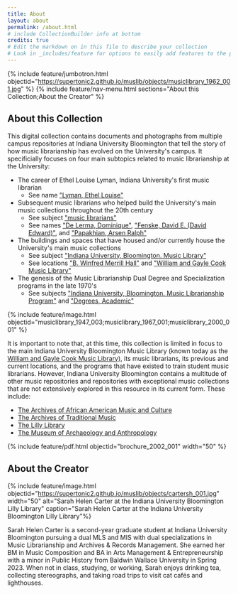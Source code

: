 ```yaml
---
title: About
layout: about
permalink: /about.html
# include CollectionBuilder info at bottom
credits: true
# Edit the markdown on in this file to describe your collection
# Look in _includes/feature for options to easily add features to the page
---
```


{% include feature/jumbotron.html objectid="https://supertonic2.github.io/muslib/objects/musiclibrary_1962_001.jpg" %}
{% include feature/nav-menu.html sections="About this Collection;About the Creator" %}

## About this Collection

This digital collection contains documents and photographs from multiple campus repositories at Indiana University Bloomington that tell the story of how music librarianship has evolved on the University's campus. It specificially focuses on four main subtopics related to music librarianship at the University:

* The career of Ethel Louise Lyman, Indiana University's first music librarian
    * See name ["Lyman, Ethel Louise"](https://supertonic2.github.io/muslib/browse.html#lyman%2C%20ethel%20louise)
* Subsequent music librarians who helped build the University's main music collections throughout the 20th century
    * See subject ["music librarians"](https://supertonic2.github.io/muslib/browse.html#music%20librarians)
    * See names ["De Lerma, Dominique"](https://supertonic2.github.io/muslib/browse.html#de%20lerma%2C%20dominique), ["Fenske, David E. (David Edward)"](https://supertonic2.github.io/muslib/browse.html#fenske%2C%20david%20e.%20(david%20edward)), and ["Papakhian, Arsen Ralph"](https://supertonic2.github.io/muslib/browse.html#Papakhian%2C%20Arsen%20Ralph)
* The buildings and spaces that have housed and/or currently house the University's main music collections
    * See subject ["Indiana University, Bloomington. Music Library"](https://supertonic2.github.io/muslib/browse.html#Indiana%20University%2C%20Bloomington.%20Music%20Library)
    * See locations ["B. Winfred Merrill Hall"](https://supertonic2.github.io/muslib/browse.html#B.%20Winfred%20Merrill%20Hall%20(1201%20E%203rd%20Street%2C%20Bloomington%2C%20Indiana)) and ["William and Gayle Cook Music Library"](https://supertonic2.github.io/muslib/browse.html#William%20and%20Gayle%20Cook%20Music%20Library%20(Bess%20Meshulam%20Simon%20Music%20Library%20and%20Recital%20Center%2C%20200%20S%20Eagleson%20Avenue%2C%20Bloomington%2C%20Indiana))
* The genesis of the Music Librarianship Dual Degree and Specialization programs in the late 1970's
    * See subjects ["Indiana University, Bloomington. Music Librarianship Program"](https://supertonic2.github.io/muslib/browse.html#indiana%20university%2C%20bloomington.%20music%20librarianship%20program) and ["Degrees, Academic"](https://supertonic2.github.io/muslib/browse.html#Degrees%2C%20Academic)

{% include feature/image.html objectid="musiclibrary_1947_003;musiclibrary_1967_001;musiclibrary_2000_001" %}

It is important to note that, at this time, this collection is limited in focus to the main Indiana University Bloomington Music Library (known today as the [William and Gayle Cook Music Library](https://libraries.indiana.edu/cook-music-library)), its music librarians, its previous and current locations, and the programs that have existed to train student music librarians. However, Indiana University Bloomington contains a multitude of other music repositories and repositories with exceptional music collections that are not extensively explored in this resource in its current form. These include:

* [The Archives of African American Music and Culture](https://aaamc.indiana.edu/)
* [The Archives of Traditional Music](https://libraries.indiana.edu/archives-traditional-music)
* [The Lilly Library](https://libraries.indiana.edu/lilly-library)
* [The Museum of Archaeology and Anthropology](https://iumaa.iu.edu/index.html)

{% include feature/pdf.html objectid="brochure_2002_001" width="50" %}

## About the Creator

{% include feature/image.html objectid="https://supertonic2.github.io/muslib/objects/cartersh_001.jpg" width="50" alt="Sarah Helen Carter at the Indiana University Bloomington Lilly Library" caption="Sarah Helen Carter at the Indiana University Bloomington Lilly Library"%}

Sarah Helen Carter is a second-year graduate student at Indiana University Bloomington pursuing a dual MLS and MIS with dual specializations in Music Librarianship and Archives & Records Management. She earned her BM in Music Composition and BA in Arts Management & Entrepreneurship with a minor in Public History from Baldwin Wallace University in Spring 2023. When not in class, studying, or working, Sarah enjoys drinking tea, collecting stereographs, and taking road trips to visit cat cafés and lighthouses.
